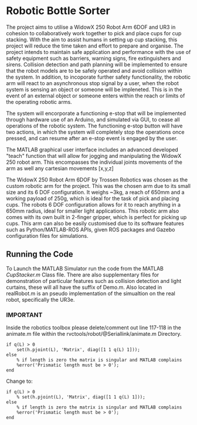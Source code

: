# Robotic Bottle Sorter
The project aims to utilise a WidowX 250 Robot Arm 6DOF and UR3 in cohesion to collaboratively work together to pick and place cups for cup stacking. With the aim to assist humans in setting up cup stacking, this project will reduce the time taken and effort to prepare and organise. The project intends to maintain safe application and performance with the use of safety equipment such as barriers, warning signs, fire extinguishers and sirens. Collision detection and path planning will be implemented to ensure that the robot models are to be safely operated and avoid collision within the system. In addition, to incoporate further safety functionality, the robotic arm will react to an asynchronous stop signal by a user, when the robot system is sensing an object or someone will be impleneted. This is in the event of an external object or someone enters within the reach or limits of the operating robotic arms. 

The system will encorporate a functioning e-stop that will be implemented through hardware use of an Arduino, and simulated via GUI, to cease all operations of the robotic system. The functioning e-stop button will have two actions, in which the system will completely stop the operations once pressed, and can resume after an e-stop event is engaged by the user. 

The MATLAB graphical user interface includes an advanced developed "teach" function that will allow for jogging and manipulating the WidowX 250 robot arm. This encompasses the individual joints movements of the arm as well any cartesian movements [x,y,z]

The WidowX 250 Robot Arm 6DOF by Trossen Robotics was chosen as the custom robotic arm for the project. This was the chosen arm due to its small size and its 6 DOF configuration. It weighs ~3kg, a reach of 650mm and a working payload of 250g, which is ideal for the task of pick and placing cups. The robots 6 DOF configuration allows for it to reach anything in a 650mm radius, ideal for smaller light applications. This robotic arm also comes with its own built in 2-finger gripper, which is perfect for picking up cups. This arm can also be easily customised due to its software features such as Python/MATLAB-ROS APIs, given ROS packages and Gazebo configuration files for simulations.

## Running the Code
To Launch the MATLAB Simulator run the code from the MATLAB <em>CupStacker.m</em> Class file.
There are also supplementary files for demonstration of particular features such as collision detection and light curtains, these will all have the suffix of Demo.m.
Also located in realRobot.m is an pseudo implementation of the simualtion on the real robot, specifically the UR3e.

### IMPORTANT ###
Inside the robotics toolbox please delete/comment out line 117-118 in the animate.m file within the rvctools/robot/@Seriallink/animate.m Directory.
```
if q(L) > 0
    set(h.pjoint(L), 'Matrix', diag([1 1 q(L) 1]));
else
    % if length is zero the matrix is singular and MATLAB complains
    %error('Prismatic length must be > 0');
end
```
Change to:
```
if q(L) > 0
    % set(h.pjoint(L), 'Matrix', diag([1 1 q(L) 1]));
else
    % if length is zero the matrix is singular and MATLAB complains
    %error('Prismatic length must be > 0');
end
```
